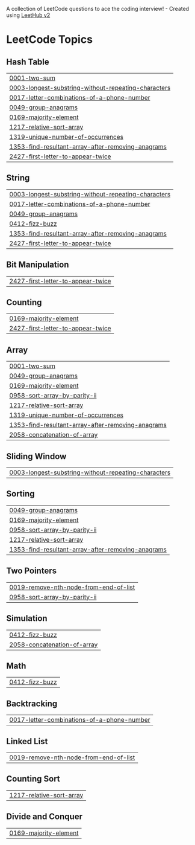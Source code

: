 A collection of LeetCode questions to ace the coding interview! - Created using [LeetHub v2](https://github.com/arunbhardwaj/LeetHub-2.0)
<!---LeetCode Topics Start-->
# LeetCode Topics
## Hash Table
|  |
| ------- |
| [0001-two-sum](https://github.com/anishdeshmukh9/leetcode_practice/tree/master/0001-two-sum) |
| [0003-longest-substring-without-repeating-characters](https://github.com/anishdeshmukh9/leetcode_practice/tree/master/0003-longest-substring-without-repeating-characters) |
| [0017-letter-combinations-of-a-phone-number](https://github.com/anishdeshmukh9/leetcode_practice/tree/master/0017-letter-combinations-of-a-phone-number) |
| [0049-group-anagrams](https://github.com/anishdeshmukh9/leetcode_practice/tree/master/0049-group-anagrams) |
| [0169-majority-element](https://github.com/anishdeshmukh9/leetcode_practice/tree/master/0169-majority-element) |
| [1217-relative-sort-array](https://github.com/anishdeshmukh9/leetcode_practice/tree/master/1217-relative-sort-array) |
| [1319-unique-number-of-occurrences](https://github.com/anishdeshmukh9/leetcode_practice/tree/master/1319-unique-number-of-occurrences) |
| [1353-find-resultant-array-after-removing-anagrams](https://github.com/anishdeshmukh9/leetcode_practice/tree/master/1353-find-resultant-array-after-removing-anagrams) |
| [2427-first-letter-to-appear-twice](https://github.com/anishdeshmukh9/leetcode_practice/tree/master/2427-first-letter-to-appear-twice) |
## String
|  |
| ------- |
| [0003-longest-substring-without-repeating-characters](https://github.com/anishdeshmukh9/leetcode_practice/tree/master/0003-longest-substring-without-repeating-characters) |
| [0017-letter-combinations-of-a-phone-number](https://github.com/anishdeshmukh9/leetcode_practice/tree/master/0017-letter-combinations-of-a-phone-number) |
| [0049-group-anagrams](https://github.com/anishdeshmukh9/leetcode_practice/tree/master/0049-group-anagrams) |
| [0412-fizz-buzz](https://github.com/anishdeshmukh9/leetcode_practice/tree/master/0412-fizz-buzz) |
| [1353-find-resultant-array-after-removing-anagrams](https://github.com/anishdeshmukh9/leetcode_practice/tree/master/1353-find-resultant-array-after-removing-anagrams) |
| [2427-first-letter-to-appear-twice](https://github.com/anishdeshmukh9/leetcode_practice/tree/master/2427-first-letter-to-appear-twice) |
## Bit Manipulation
|  |
| ------- |
| [2427-first-letter-to-appear-twice](https://github.com/anishdeshmukh9/leetcode_practice/tree/master/2427-first-letter-to-appear-twice) |
## Counting
|  |
| ------- |
| [0169-majority-element](https://github.com/anishdeshmukh9/leetcode_practice/tree/master/0169-majority-element) |
| [2427-first-letter-to-appear-twice](https://github.com/anishdeshmukh9/leetcode_practice/tree/master/2427-first-letter-to-appear-twice) |
## Array
|  |
| ------- |
| [0001-two-sum](https://github.com/anishdeshmukh9/leetcode_practice/tree/master/0001-two-sum) |
| [0049-group-anagrams](https://github.com/anishdeshmukh9/leetcode_practice/tree/master/0049-group-anagrams) |
| [0169-majority-element](https://github.com/anishdeshmukh9/leetcode_practice/tree/master/0169-majority-element) |
| [0958-sort-array-by-parity-ii](https://github.com/anishdeshmukh9/leetcode_practice/tree/master/0958-sort-array-by-parity-ii) |
| [1217-relative-sort-array](https://github.com/anishdeshmukh9/leetcode_practice/tree/master/1217-relative-sort-array) |
| [1319-unique-number-of-occurrences](https://github.com/anishdeshmukh9/leetcode_practice/tree/master/1319-unique-number-of-occurrences) |
| [1353-find-resultant-array-after-removing-anagrams](https://github.com/anishdeshmukh9/leetcode_practice/tree/master/1353-find-resultant-array-after-removing-anagrams) |
| [2058-concatenation-of-array](https://github.com/anishdeshmukh9/leetcode_practice/tree/master/2058-concatenation-of-array) |
## Sliding Window
|  |
| ------- |
| [0003-longest-substring-without-repeating-characters](https://github.com/anishdeshmukh9/leetcode_practice/tree/master/0003-longest-substring-without-repeating-characters) |
## Sorting
|  |
| ------- |
| [0049-group-anagrams](https://github.com/anishdeshmukh9/leetcode_practice/tree/master/0049-group-anagrams) |
| [0169-majority-element](https://github.com/anishdeshmukh9/leetcode_practice/tree/master/0169-majority-element) |
| [0958-sort-array-by-parity-ii](https://github.com/anishdeshmukh9/leetcode_practice/tree/master/0958-sort-array-by-parity-ii) |
| [1217-relative-sort-array](https://github.com/anishdeshmukh9/leetcode_practice/tree/master/1217-relative-sort-array) |
| [1353-find-resultant-array-after-removing-anagrams](https://github.com/anishdeshmukh9/leetcode_practice/tree/master/1353-find-resultant-array-after-removing-anagrams) |
## Two Pointers
|  |
| ------- |
| [0019-remove-nth-node-from-end-of-list](https://github.com/anishdeshmukh9/leetcode_practice/tree/master/0019-remove-nth-node-from-end-of-list) |
| [0958-sort-array-by-parity-ii](https://github.com/anishdeshmukh9/leetcode_practice/tree/master/0958-sort-array-by-parity-ii) |
## Simulation
|  |
| ------- |
| [0412-fizz-buzz](https://github.com/anishdeshmukh9/leetcode_practice/tree/master/0412-fizz-buzz) |
| [2058-concatenation-of-array](https://github.com/anishdeshmukh9/leetcode_practice/tree/master/2058-concatenation-of-array) |
## Math
|  |
| ------- |
| [0412-fizz-buzz](https://github.com/anishdeshmukh9/leetcode_practice/tree/master/0412-fizz-buzz) |
## Backtracking
|  |
| ------- |
| [0017-letter-combinations-of-a-phone-number](https://github.com/anishdeshmukh9/leetcode_practice/tree/master/0017-letter-combinations-of-a-phone-number) |
## Linked List
|  |
| ------- |
| [0019-remove-nth-node-from-end-of-list](https://github.com/anishdeshmukh9/leetcode_practice/tree/master/0019-remove-nth-node-from-end-of-list) |
## Counting Sort
|  |
| ------- |
| [1217-relative-sort-array](https://github.com/anishdeshmukh9/leetcode_practice/tree/master/1217-relative-sort-array) |
## Divide and Conquer
|  |
| ------- |
| [0169-majority-element](https://github.com/anishdeshmukh9/leetcode_practice/tree/master/0169-majority-element) |
<!---LeetCode Topics End-->